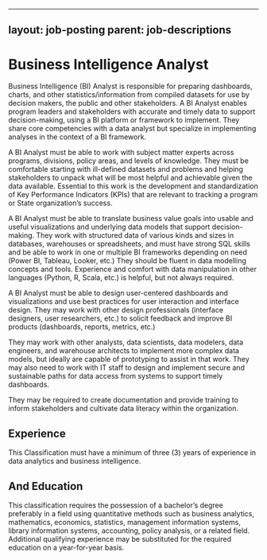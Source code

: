 
---
layout: job-posting
parent: job-descriptions
---



# Business Intelligence Analyst    
Business Intelligence (BI) Analyst is responsible for preparing dashboards, charts, and other statistics/information from compiled datasets for use by decision makers, the public and other stakeholders. A BI Analyst enables program leaders and stakeholders with accurate and timely data to support decision-making, using a BI platform or framework to implement. They share core competencies with a data analyst but specialize in implementing analyses in the context of a BI framework.

A BI Analyst must be able to work with subject matter experts across programs, divisions, policy areas, and levels of knowledge. They must be comfortable starting with ill-defined datasets and problems and helping stakeholders to unpack what will be most helpful and achievable given the data available. Essential to this work is the development and standardization of Key Performance Indicators (KPIs) that are relevant to tracking a program or State organization’s success.

A BI Analyst must be able to translate business value goals into usable and useful visualizations and underlying data models that support decision-making. They work with structured data of various kinds and sizes in databases, warehouses or spreadsheets, and must have strong SQL skills and be able to work in one or multiple BI frameworks depending on need (Power BI, Tableau, Looker, etc.) They should be fluent in data modelling concepts and tools. Experience and comfort with data manipulation in other languages (Python, R, Scala, etc.) is helpful, but not always required.

A BI Analyst must be able to design user-centered dashboards and visualizations and use best practices for user interaction and interface design. They may work with other design professionals (interface designers, user researchers, etc.) to solicit feedback and improve BI products (dashboards, reports, metrics, etc.)

They may work with other analysts, data scientists, data modelers, data engineers, and warehouse architects to implement more complex data models, but ideally are capable of prototyping to assist in that work. They may also need to work with IT staff to design and implement secure and sustainable paths for data access from systems to support timely dashboards.

They may be required to create documentation and provide training to inform stakeholders and cultivate data literacy within the organization.

## Experience
This Classification must have a minimum of three (3) years of experience in data analytics and business intelligence.

## And Education
This classification requires the possession of a bachelor’s degree preferably in a field using quantitative methods such as business analytics, mathematics, economics, statistics, management information systems, library information systems, accounting, policy analysis, or a related field. Additional qualifying experience may be substituted for the required education on a year-for-year basis.
